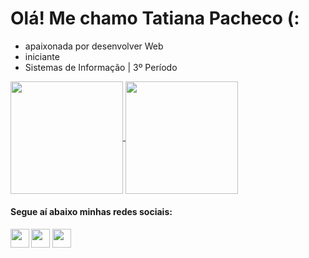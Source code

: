 <h1>Olá! Me chamo Tatiana Pacheco (:</h1>

- apaixonada por desenvolver Web
- iniciante
- Sistemas de Informação | 3º Período

<a href="https://github.com/pachecotatih/">
<div style="display: inline_block;">
<img height="180em" align="center" src="https://github-readme-stats-eight-theta.vercel.app/api?username=pachecotatih&show_icons=true&theme=radical&include_all_commits=true&count_private=true"/>
<img height="180em" align="center" src="https://github-readme-stats-eight-theta.vercel.app/api/top-langs/?username=pachecotatih&theme=radical&layout=compact"/>
</div>
</a>
<h4>Segue aí abaixo minhas redes sociais: <h4>
  <div style="display: block;">
    <a href="https://twitter.com/PachecoTatih"target="_blank"><img height="30" src="https://www.flaticon.com/svg/vstatic/svg/145/145812.svg?token=exp=1617481110~hmac=4d7f279fcc3c5c7cd866e373bf7ffa36"></a>
    <a href="https://www.instagram.com/pachecotatih/" target="_blank"><img height="30" src="https://www.flaticon.com/svg/vstatic/svg/2111/2111463.svg?token=exp=1617480818~hmac=0b7261644a6c3bbda5a4d06a0cc0d9d2" /></a>
    <a href="https://www.linkedin.com/in/tatiana-pacheco-barreto-a0b85b1ab/" target="_blank"><img height="30" src="https://www.flaticon.com/svg/vstatic/svg/145/145807.svg?token=exp=1617480994~hmac=5c21cb1edec63c9c66310ae36c218fd2" /></a>
  </div>
<!---
pachecotatih/pachecotatih is a ✨ special ✨ repository because its `README.md` (this file) appears on your GitHub profile.
You can click the Preview link to take a look at your changes.
--->
